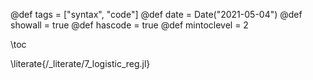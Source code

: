 @def tags = ["syntax", "code"]
@def date = Date("2021-05-04")
@def showall = true
@def hascode = true
@def mintoclevel = 2

\toc

\literate{/_literate/7_logistic_reg.jl}
